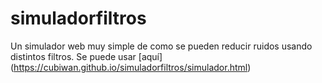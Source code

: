 # simuladorfiltros
Un simulador web muy simple de como se pueden reducir ruidos usando distintos filtros. Se puede usar [aquí] (https://cubiwan.github.io/simuladorfiltros/simulador.html)
